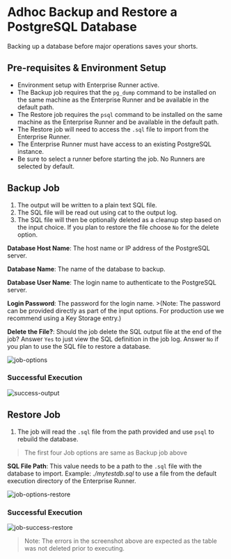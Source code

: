 # Adhoc Backup and Restore a PostgreSQL Database

Backing up a database before major operations saves your shorts.


## Pre-requisites & Environment Setup

- Environment setup with Enterprise Runner active.
- The Backup job requires that the `pg_dump` command to be installed on the same machine as the Enterprise Runner and be available in the default path.
- The Restore job requires the `psql` command to be installed on the same machine as the Enterprise Runner and be available in the default path.
- The Restore job will need to access the `.sql` file to import from the Enterprise Runner.
- The Enterprise Runner must have access to an existing PostgreSQL instance.
- Be sure to select a runner before starting the job.  No Runners are selected by default.  

## Backup Job

1. The output will be written to a plain text SQL file.
1. The SQL file will be read out using cat to the output log.
1. The SQL file will then be optionally deleted as a cleanup step based on the input choice.  If you plan to restore the file choose `No` for the delete option.

**Database Host Name**: The host name or IP address of the PostgreSQL server.

**Database Name**: The name of the database to backup.

**Database User Name**: The login name to authenticate to the PostgreSQL server.

**Login Password**: The password for the login name.  >(Note: The password can be provided directly as part of the input options. For production use we recommend using a Key Storage entry.)

**Delete the File?**: Should the job delete the SQL output file at the end of the job? Answer `Yes` to just view the SQL definition in the job log. Answer `No` if you plan to use the SQL file to restore a database.

![job-options](/assets/img/solutions-postgres-backup-options.png)<br>


### Successful Execution

![success-output](/assets/img/solutions-postgres-backup-success.png)<br>

## Restore Job

1. The job will read the `.sql` file from the path provided and use `psql` to rebuild the database.

> The first four Job options are same as Backup job above

**SQL File Path**: This value needs to be a path to the `.sql` file with the database to import.  Example: _./mytestdb.sql_ to use a file from the default execution directory of the Enterprise Runner.

![job-options-restore](/assets/img/solutions-postgres-restore-options.png)

### Successful Execution

![job-success-restore](/assets/img/solutions-postgres-restore-output.png)

> Note: The errors in the screenshot above are expected as the table was not deleted prior to executing.